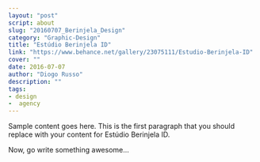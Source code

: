 ```yaml
---
layout: "post"
script: about
slug: "20160707_Berinjela_Design"
category: "Graphic-Design"
title: "Estúdio Berinjela ID"
link: "https://www.behance.net/gallery/23075111/Estudio-Berinjela-ID"
cover: ""
date: 2016-07-07
author: "Diogo Russo"
description: ""
tags:
- design
-  agency
---
```

 
Sample content goes here. This is the first paragraph that you should replace with your content for Estúdio Berinjela ID.
 
Now, go write something awesome...
